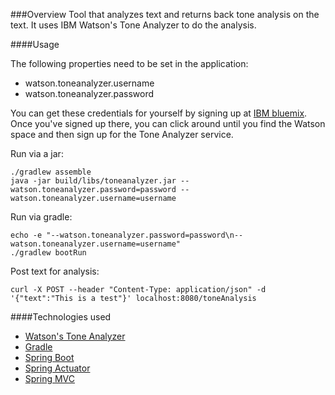 ###Overview
Tool that analyzes text and returns back tone analysis on the text. It uses 
IBM Watson's Tone Analyzer to do the analysis. 

####Usage

The following properties need to be set in the application:

* watson.toneanalyzer.username
* watson.toneanalyzer.password

You can get these credentials for yourself by signing up at [IBM bluemix](https://www.ibm.com/cloud-computing/bluemix/). Once you've signed up there, you can click around until you find the Watson space and then sign up for the Tone Analyzer service.

Run via a jar:

    ./gradlew assemble
    java -jar build/libs/toneanalyzer.jar --watson.toneanalyzer.password=password --watson.toneanalyzer.username=username
    
Run via gradle:

    echo -e "--watson.toneanalyzer.password=password\n--watson.toneanalyzer.username=username"
    ./gradlew bootRun

Post text for analysis:

    curl -X POST --header "Content-Type: application/json" -d '{"text":"This is a test"}' localhost:8080/toneAnalysis


####Technologies used 

* [Watson's Tone Analyzer](https://www.ibm.com/watson/developercloud/tone-analyzer.html)
* [Gradle](https://gradle.org/)
* [Spring Boot](http://projects.spring.io/spring-boot/)
* [Spring Actuator](http://docs.spring.io/spring-boot/docs/current/reference/htmlsingle/#production-ready)
* [Spring MVC](https://docs.spring.io/spring/docs/current/spring-framework-reference/html/mvc.html)